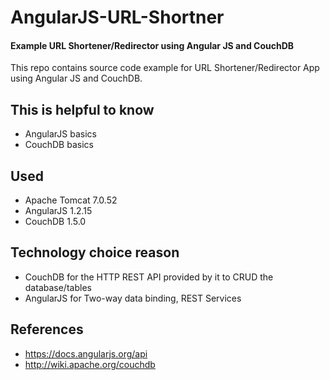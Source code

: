 AngularJS-URL-Shortner
======================

#### Example URL Shortener/Redirector using Angular JS and CouchDB

This repo contains source code example for URL Shortener/Redirector App using Angular JS and CouchDB.

## This is helpful to know
* AngularJS basics
* CouchDB basics

## Used
* Apache Tomcat 7.0.52
* AngularJS 1.2.15
* CouchDB 1.5.0


## Technology choice reason
* CouchDB for the HTTP REST API provided by it to CRUD the database/tables
* AngularJS for Two-way data binding, REST Services

## References
* https://docs.angularjs.org/api
* http://wiki.apache.org/couchdb
